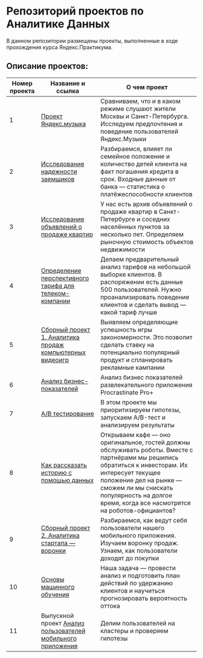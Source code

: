 # Репозиторий проектов по Аналитике Данных



В данном репозитории размещены проекты, выполненные в ходе прохождения курса Яндекс.Практикума.

## Описание проектов:
| Номер проекта | Название и ссылка | О чем проект                                                     |
|---------------|-------------------|------------------------------------------------------------------|
|1              |[Проект Яндекс.музыка](https://github.com/Pushonok/Projects-Y/tree/main/Проект%20Яндекс.музыка)|Сравниваем, что и в каком режиме слушают жители Москвы и Санкт-Петербурга. Исследуем предпочтения и поведение пользователей Яндекс.Музыки|
|2              |[Исследование надежности заемщиков](https://github.com/Pushonok/Projects-Y/tree/main/Исследование%20надёжности%20заёмщиков)|Разбираемся, влияет ли семейное положение и количество детей клиента на факт погашения кредита в срок. Входные данные от банка — статистика о платёжеспособности клиентов|
|3              |[Исследование объявлений о продаже квартир](https://github.com/Pushonok/Projects-Y/tree/main/Исследование%20объявлений%20о%20продаже%20квартир)|У нас есть архив объявлений о продаже квартир в Санкт-Петербурге и соседних населённых пунктов за несколько лет. Определяем рыночную стоимость объектов недвижимости|
|4              |[Определение перспективного тарифа для телеком-компании](https://github.com/Pushonok/Projects-Y/tree/main/Определение%20перспективного%20тарифа%20для%20телеком-компании)|Делаем предварительный анализ тарифов на небольшой выборке клиентов. В распоряжении есть данные 500 пользователей. Нужно проанализировать поведение клиентов и сделать вывод — какой тариф лучше|
|5              |[Сборный проект 1. Аналитика продаж компьютерных видеоигр](https://github.com/Pushonok/Projects-Y/tree/main/Сборный%20Проект%20—%201)|Выявляем определяющие успешность игры закономерности. Это позволит сделать ставку на потенциально популярный продукт и спланировать рекламные кампании|
|6              |[Анализ бизнес-показателей](https://github.com/Pushonok/Projects-Y/tree/main/Анализ%20бизнес%20показателей)|Анализ бизнес показателей развлекательного приложения Procrastinate Pro+|
|7              |[A/B тестирование](https://github.com/Pushonok/Projects-Y/tree/main/А-В%20тесты)|В этом проекте мы приоритизируем гипотезы, запускаем A/B-тест и анализируем результаты|
|8              |[Как рассказать историю с помощью данных](https://github.com/Pushonok/Projects-Y/tree/main/Как%20рассказать%20историю%20с%20помощью%20данных)|Открываем кафе — оно оригинальное, гостей должны обслуживать роботы. Вместе с партнёрами мы решились обратиться к инвесторам. Их интересует текущее положение дел на рынке — сможем ли мы снискать популярность на долгое время, когда все насмотрятся на роботов-официантов?|
|9             |[Сборный проект 2. Аналитика стартапа — воронки](https://github.com/Pushonok/Projects-Y/tree/main/Анализ%20поведения%20покупателей%20в%20мобильном%20приложении)|Разбираемся, как ведут себя пользователи нашего мобильного приложения. Изучаем воронку продаж. Узнаем, как пользователи доходят до покупки|
|10             |[Основы машинного обучения](https://github.com/Pushonok/Projects-Y/tree/main/Основы%20машинного%20обучения)|Наша задача — провести анализ и подготовить план действий по удержанию клиентов и научиться прогнозировать вероятность оттока|
|11             |Выпускной проект [Анализ пользователей мобильного приложения](https://github.com/Pushonok/Projects-Y/tree/main/Финальный%20проект:%20анализ%20пользователей%20мобильного%20приложения)|Делим пользователей на кластеры и проверяем гипотезы|

